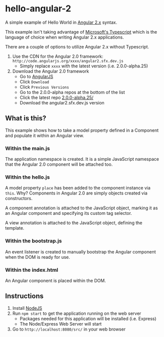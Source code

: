# hello-angular-2
A simple example of Hello World in [Angular 2.x](https://angular.io/) syntax. 

This example isn't taking advantage of [Microsoft's Typescript](http://www.typescriptlang.org/) which is the language of choice when writing Angular 2.x applications. 

There are a couple of options to utilize Angular 2.x without Typescript. 

1. Use the CDN for the Angular 2.0 framework: `http://code.angularjs.org/xxxx/angular2.sfx.dev.js`
    * Simply replace `xxxx` with the latest version (i.e. 2.0.0-alpha.25)
2. Download the Angular 2.0 framework
    * Go to [AngularJS](https://angularjs.org/)
    * Click `Download`
    * Click `Previous Versions`
    * Go to the 2.0.0-alpha repos at the bottom of the list
    * Click the latest repo [2.0.0-alpha.25/](https://code.angularjs.org/2.0.0-alpha.25/)
    * Download the angular2.sfx.dev.js version  

## What is this?
This example shows how to take a model property defined in a Component and populate it within an Angular view.

### Within the main.js
The application namespace is created. It is a simple JavaScript namespace that the Angular 2.0 component will be attached too.

### Within the hello.js
A model property `place` has been added to the component instance via `this`. Why? Components in Angular 2.0 are simply objects created via constructors. 

A component annotation is attached to the JavaScript object, marking it as an Angular component and specifying its custom tag selector. 

A view annotation is attached to the JavaScript object, defining the template. 

### Within the bootstrap.js
An event listener is created to manually bootstrap the Angular component when the DOM is ready for use.

### Within the index.html
An Angular component is placed within the DOM.

## Instructions
1. Install [NodeJS](https://nodejs.org/)
2. Run `npm start` to get the application running on the web server
    * Packages needed for this application will be installed (i.e.  Express)
    * The Node/Express Web Server will start
3. Go to `http://localhost:8080/src/` in your web browser